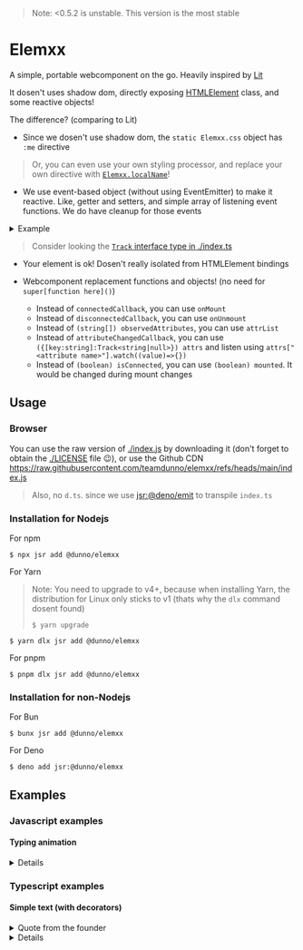 > Note: <0.5.2 is unstable. This version is the most stable

# Elemxx

A simple, portable webcomponent on the go. Heavily inspired by [Lit](https://github.com/lit/lit)

It dosen't uses shadow dom, directly exposing [HTMLElement](https://developer.mozilla.org/en-US/docs/Web/API/HTMLElement) class, and some reactive objects!

The difference? (comparing to Lit)

- Since we dosen't use shadow dom, the `static Elemxx.css` object has `:me` directive
> Or, you can even use your own styling processor, and replace your own directive with [`Elemxx.localName`](https://developer.mozilla.org/en-US/docs/Web/API/Element/localName)!

- We use event-based object (without using EventEmitter) to make it reactive. Like, getter and setters, and simple array of listening event functions. We do have cleanup for those events
<details>
<summary>Example</summary>

```js
// define & extend your class from Elemxx
...
// add the Track object here
areYouOk = this.track("yes, i am!")
...
// so, whenever you want to print to console 
// everytime it was changed, you can do this
this.areYouOk.watch((v)=>{console.log(v)})
// alternatively, you can access the value directly
console.log(this.areYouOk.value)

// now, you can change it like this. 
// It would trigger the events that we put earlier
this.areYouOk.value = "no, im not 😭"
...
// close the class
```
</details>

> Consider looking the [`Track` interface type in ./index.ts](./index.ts)

- Your element is ok! Dosen't really isolated from HTMLElement bindings 

- Webcomponent replacement functions and objects! (no need for `super[function here]()`)
  - Instead of `connectedCallback`, you can use `onMount`
  - Instead of `disconnectedCallback`, you can use `onUnmount`
  - Instead of `(string[]) observedAttributes`, you can use `attrList`
  - Instead of `attributeChangedCallback`, you can use `({[key:string]:Track<string|null>}) attrs` and listen using `attrs["<attribute name>"].watch((value)=>{})`
  - Instead of `(boolean) isConnected`, you can use `(boolean) mounted`. It would be changed during mount changes

## Usage

### Browser

You can use the raw version of [./index.js](./index.js) by downloading it (don't forget to obtain the [./LICENSE](./LICENSE) file 😉), or
use the Github CDN
https://raw.githubusercontent.com/teamdunno/elemxx/refs/heads/main/index.js

> Also, no `d.ts`. since we use [jsr:@deno/emit](https://jsr.io/@deno/emit) to
> transpile `index.ts`

### Installation for Nodejs

For npm

```shell
$ npx jsr add @dunno/elemxx
```

For Yarn

> Note: You need to upgrade to v4+, because when installing Yarn, the
> distribution for Linux only sticks to v1 (thats why the `dlx` command dosent
> found)
>
> ```shell
> $ yarn upgrade
> ```

```shell
$ yarn dlx jsr add @dunno/elemxx
```

For pnpm

```shell
$ pnpm dlx jsr add @dunno/elemxx
```

### Installation for non-Nodejs

For Bun

```
$ bunx jsr add @dunno/elemxx
```

For Deno

```
$ deno add jsr:@dunno/elemxx
```

## Examples

### Javascript examples

#### Typing animation

<details>

```js
// replace /path/to/elemxx/index.js with the imported elemxx module
import { Elemxx } from "/path/to/elemxx/index.js";
// define simple sleep function, instead of nesting in setTimeout
const sleep = (ms)=>new Promise((res, _)=>setTimeout(res, ms))
// make the new typing elem
class TypingAnim extends Elemxx {
    // this would make a new Track object called `this.attrs.sentence`
    static attrList = ["sentence"]
    // track the text
    sentence = ""
    _text = this.track("")
    // this will stop the animation if set otherwise
    _anim = this.track(true)
    // the css style
    static css = `
        @keyframes blinkTextCursor {
            from{color: black;}
            to{color: transparent;}
        } 
        // the :me is a special directive to reference itself
        // since elemxx dosent use shadow dom
        :me {
            display:flex;
            flex-direction: column;
            align-items: center;
            justify-content: center;
        }
        :me > h2 {
            text-shadow: gray 0px 1px 1px;
        } 
        :me > h2 > span.cursor {
            animation: blinkTextCursor 0.8s steps(44) infinite normal;  
        }
    `;
    constructor() {
        super();
        // since `this.attrs` dosent cleaned when unmounted, we put them in here
        // so it dosent re-trigger on mount changes

        // by the way, this only listen. Dosent trigger once
        this.attrs.sentence.watch((value)=>{
            // if elem isnt mounted, return
            if (!this.mounted) return
            // we need to require users to use the `sentence` attribute
            if (value===null) throw new TypeError("attribute `sentence` is required")
            // set to our own sentence object
            this.sentence = value
        })
    }
    render() {
        // create new header text
        const h2 = document.createElement("h2")
        // create new span (for text)
        const animText = document.createElement("span")
        // add to header
        h2.appendChild(animText)

        // create new span (for cursor)
        const cursor = document.createElement("span")
        // add cursor class so the CSS pick up
        cursor.classList.add("cursor")
        cursor.innerText = "|"

        // add to header
        h2.appendChild(cursor)
        // set innerText once, and listen to set innerText again
        // (just like doWhile without looping)
        this._text.observe((text) => {
            animText.innerText = text
        })

        const button = document.createElement("button")
        button.addEventListener("click", () => this._toggle())

        // set the button text and trigger animation if true, and listen to set that again
        // (just like doWhile without looping)
        this._anim.observe((v) => {
            button.innerText = v ? "Stop animation" : "Play animation"
            if (v) this._triggerAnim()
        })

        // add header to :me
        this.appendChild(h2)
        // add button to :me
        this.appendChild(button)
    }
    // if mounted, render the element
    onMount () {
        this.render()
    }
    // if unmounted, stop the animation
    onUnmount () {
        this._anim.value = false
    }
    // trigger animation
    async _triggerAnim() {
        while (this._anim.value) {
            const sentence = this.sentence
            await sleep(2000)
            for (let i = 0; i <= sentence.length; i++) {
                this._text.value = sentence.substring(0, i)
                await sleep(150)
                if (!this._anim.value) return
            }
            await sleep(3000)
            if (!this._anim) return
            for (let i = sentence.length; i >= 0; i--) {
                this._text.value = sentence.substring(0, i)
                await sleep(50)
                if (!this._anim.value) return
            }
            await sleep(500)
            if (!this._anim.value) return
        }
    }
    // toggle the animation to play/stop
    _toggle() {
        this._anim.value = !this._anim.value
    }
};
customElements.define("typing-anim", TypingAnim)
```

<details>
<summary>HTML</summary>

```html
<html>
  <head>
    <!-- add the script -->
    <script type="module" src="/path/to/script.js"></script>
  </head>
  <body>
    <!-- add our custom elem -->
    <typing-anim sentence="Hello World"></typing-anim>
  </body>
</html>
```

</details>

</details>

### Typescript examples

#### Simple text (with decorators)

<details>
<summary>Quote from the founder</summary>

> Quote from [vintheweirdass](https://github.com/vintheweirdass) (founder of this package)
>> "For decorators: idk for nodejs users. Since i use Deno, it was enabled automatically. If nodejs users wants to volunteer on this, sure :\)"
</details>

<details>

```ts
import { Elemxx } from "@dunno/elemxx";
import { css, define } from "@dunno/elemxx/decorators";

@define("simple-hello")
@css(`
    :me {
        background-color:#FFEBCD;
        padding: 10px;
        border-radius: 10px;
        font-size: larger;
    }
`)
export class SimpleHello extends Elemxx {
    override onMount (){
        // create new span
        const span = document.createElement("span")
        // add text to span
        span.innerText = "hello everyone!"
        // add span to :me
        this.appendChild(span)
    }
}
```
</details>

